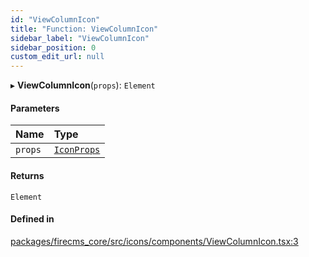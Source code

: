 ```yaml
---
id: "ViewColumnIcon"
title: "Function: ViewColumnIcon"
sidebar_label: "ViewColumnIcon"
sidebar_position: 0
custom_edit_url: null
---
```


▸ **ViewColumnIcon**(`props`): `Element`

#### Parameters

| Name | Type |
| :------ | :------ |
| `props` | [`IconProps`](../types/IconProps.md) |

#### Returns

`Element`

#### Defined in

[packages/firecms_core/src/icons/components/ViewColumnIcon.tsx:3](https://github.com/FireCMSco/firecms/blob/d45f3739/packages/firecms_core/src/icons/components/ViewColumnIcon.tsx#L3)
